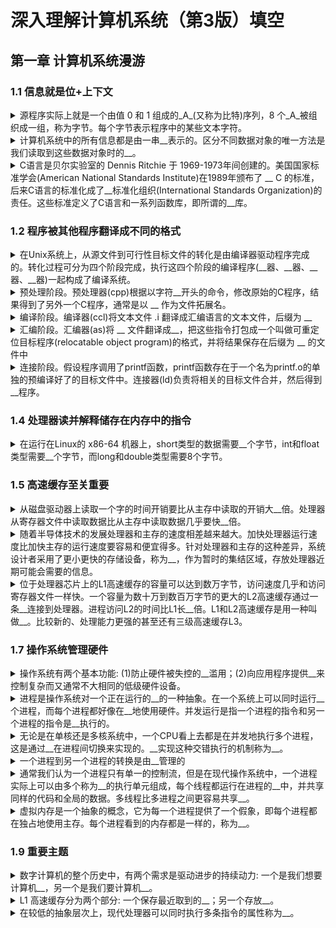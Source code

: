 <!-- markdownlint-disable MD033 -->
# 深入理解计算机系统（第3版）填空

## 第一章 计算机系统漫游

### 1.1 信息就是位+上下文

<details>
  <summary>源程序实际上就是一个由值 0 和 1 组成的_A_(又称为比特)序列，8 个_A_被组织成一组，称为字节。每个字节表示程序中的某些文本字符。</summary>
  <div>位</div>
</details>

<details>
  <summary>计算机系统中的所有信息都是由一串__表示的。区分不同数据对象的唯一方法是我们读取到这些数据对象时的__。</summary>
  <div>比特</div>
  <div>上下文</div>
</details>

<details>
  <summary>C语言是贝尔实验室的 Dennis Ritchie 于 1969-1973年间创建的。美国国家标准学会(American National Standards Institute)在1989年颁布了 __ C 的标准，后来C语言的标准化成了__标准化组织(International Standards Organization)的责任。这些标准定义了C语言和一系列函数库，即所谓的__库。</summary>
  <div>ANSI</div>
  <div>国际</div>
  <div>C标准</div>
</details>

### 1.2 程序被其他程序翻译成不同的格式

<details>
  <summary>在Unix系统上，从源文件到可行性目标文件的转化是由编译器驱动程序完成的。转化过程可分为四个阶段完成，执行这四个阶段的编译程序(__器、__器、__器、__器)一起构成了编译系统。</summary>
  <div>预处理</div>
  <div>编译</div>
  <div>汇编</div>
  <div>连接</div>
</details>

<details>
  <summary>预处理阶段。预处理器(cpp)根据以字符__开头的命令，修改原始的C程序，结果得到了另外一个C程序，通常是以 __ 作为文件拓展名。</summary>
  <div>#</div>
  <div>.i</div>
</details>

<details>
  <summary>编译阶段。编译器(ccl)将文本文件 .i 翻译成汇编语言的文本文件，后缀为 __</summary>
  <div>.s</div>
</details>

<details>
  <summary>汇编阶段。汇编器(as)将 __ 文件翻译成__，把这些指令打包成一个叫做可重定位目标程序(relocatable object program)的格式，并将结果保存在后缀为 __ 的文件中</summary>
  <div>.s</div>
  <div>机器语言指令</div>
  <div>.o</div>
</details>

<details>
  <summary>连接阶段。假设程序调用了printf函数，printf函数存在于一个名为printf.o的单独的预编译好了的目标文件中。连接器(ld)负责将相关的目标文件合并，然后得到__程序。</summary>
  <div>可执行目标</div>
</details>

### 1.4 处理器读并解释储存在内存中的指令

<details>
  <summary>在运行在Linux的 x86-64 机器上，short类型的数据需要__个字节，int和float类型需要__个字节，而long和double类型需要8个字节。</summary>
  <div>2</div>
  <div>4</div>
</details>

### 1.5 高速缓存至关重要

<details>
  <summary>从磁盘驱动器上读取一个字的时间开销要比从主存中读取的开销大__倍。处理器从寄存器文件中读取数据比从主存中读取数据几乎要快__倍。</summary>
  <div>1000万</div>
  <div>100</div>
</details>

<details>
  <summary>随着半导体技术的发展处理器和主存的速度相差越来越大。加快处理器运行速度比加快主存的运行速度要容易和便宜得多。针对处理器和主存的这种差异，系统设计者采用了更小更快的存储设备，称为__，作为暂时的集结区域，存放处理器近期可能会需要的信息。</summary>
  <div>高速缓存存储器(cache memory, 简称cache或高速缓存)</div>
</details>

<details>
  <summary>位于处理器芯片上的L1高速缓存的容量可以达到数万字节，访问速度几乎和访问寄存器文件一样快。一个容量为数十万到数百万字节的更大的L2高速缓存通过一条__连接到处理器。进程访问L2的时间比L1长__倍。L1和L2高速缓存是用一种叫做__。比较新的、处理能力更强的甚至还有三级高速缓存L3。</summary>
  <div>特殊的总线</div>
  <div>5</div>
  <div>静态随机访问存储器(SRAM)</div>
</details>

### 1.7 操作系统管理硬件

<details>
  <summary>操作系统有两个基本功能: (1)防止硬件被失控的__滥用；(2)向应用程序提供__来控制复杂而又通常不大相同的低级硬件设备。</summary>
  <div>应用程序</div>
  <div>简单一致的机制</div>
</details>

<details>
  <summary>进程是操作系统对一个正在运行的__的一种抽象。在一个系统上可以同时运行__个进程，而每个进程都好像在__地使用硬件。并发运行是指一个进程的指令和另一个进程的指令是__执行的。</summary>
  <div>程序</div>
  <div>多</div>
  <div>独占</div>
  <div>交错</div>
</details>

<details>
  <summary>无论是在单核还是多核系统中，一个CPU看上去都是在并发地执行多个进程，这是通过__在进程间切换来实现的。__实现这种交错执行的机制称为__。</summary>
  <div>处理器</div>
  <div>操作系统</div>
  <div>上下文切换</div>
</details>

<details>
  <summary>一个进程到另一个进程的转换是由__管理的</summary>
  <div>操作系统内核(kernel)</div>
</details>

<details>
  <summary>通常我们认为一个进程只有单一的控制流，但是在现代操作系统中，一个进程实际上可以由多个称为__的执行单元组成，每个线程都运行在进程的__中，并共享同样的代码和全局的数据。多线程比多进程之间更容易共享__。</summary>
  <div>线程</div>
  <div>上下文</div>
  <div>数据</div>
</details>

<details>
  <summary>虚拟内存是一个抽象的概念，它为每一个进程提供了一个假象，即每个进程都在独占地使用主存。每个进程看到的内存都是一样的，称为__。</summary>
  <div>虚拟地址空间</div>
</details>

### 1.9 重要主题

<details>
  <summary>数字计算机的整个历史中，有两个需求是驱动进步的持续动力: 一个是我们想要计算机__，另一个是我们要计算机__。</summary>
  <div>做得更多</div>
  <div>运算得更快</div>
</details>

<details>
  <summary>L1 高速缓存分为两个部分: 一个保存最近取到的__；另一个存放__。</summary>
  <div>指令</div>
  <div>数据</div>
</details>

<details>
  <summary>在较低的抽象层次上，现代处理器可以同时执行多条指令的属性称为__。</summary>
  <div>指令级并行</div>
</details>
